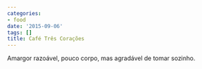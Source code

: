 ```yaml
---
categories:
- food
date: '2015-09-06'
tags: []
title: Café Três Corações
---
```


Amargor razoável, pouco corpo, mas agradável de tomar sozinho.